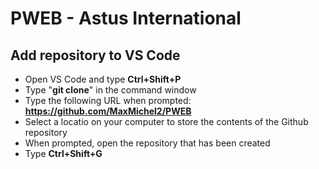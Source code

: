 # PWEB - Astus International

## Add repository to VS Code

* Open VS Code and type **Ctrl+Shift+P**
* Type "**git clone**" in the command window
* Type the following URL when prompted: **https://github.com/MaxMichel2/PWEB**
* Select a locatio on your computer to store the contents of the Github repository
* When prompted, open the repository that has been created
* Type **Ctrl+Shift+G**